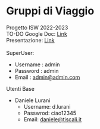# Gruppi di Viaggio
Progetto ISW 2022-2023</br>
TO-DO Google Doc: [Link](https://docs.google.com/document/d/1K-xBeLqB_VjUepZwRd2YcBgBffKpDskbBILe8z2zCMw/edit)</br>
Presentazione: [Link](https://docs.google.com/presentation/d/1GnLhicdItnqArM5C5izIvN3S6u_-ZBKeMW10pUEE6ns/edit?usp=sharing)</br>
</br>
SuperUser: 
* Username : admin
* Password : admin
* Email : admin@admin.com

Utenti Base
* Daniele Lurani
  * Username: d.lurani
  * Passwrod: ciao12345
  * Email: daniele@tiscali.it
